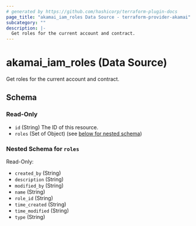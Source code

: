 ```yaml
---
# generated by https://github.com/hashicorp/terraform-plugin-docs
page_title: "akamai_iam_roles Data Source - terraform-provider-akamai"
subcategory: ""
description: |-
  Get roles for the current account and contract.
---
```


# akamai_iam_roles (Data Source)

Get roles for the current account and contract.



<!-- schema generated by tfplugindocs -->
## Schema

### Read-Only

- `id` (String) The ID of this resource.
- `roles` (Set of Object) (see [below for nested schema](#nestedatt--roles))

<a id="nestedatt--roles"></a>
### Nested Schema for `roles`

Read-Only:

- `created_by` (String)
- `description` (String)
- `modified_by` (String)
- `name` (String)
- `role_id` (String)
- `time_created` (String)
- `time_modified` (String)
- `type` (String)
